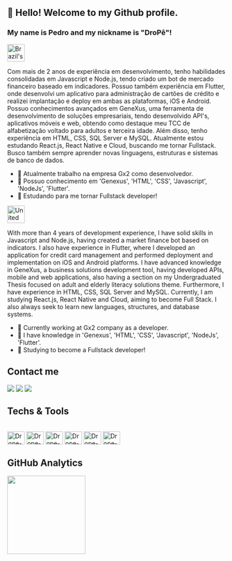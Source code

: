 ## 👋 Hello! Welcome to my Github profile. 
### My name is Pedro and my nickname is "DroPê"!


<img src="https://user-images.githubusercontent.com/102333181/183000071-0c8845b5-e71b-4c74-8912-05e3145f3fa1.png" alt="Brazil's flag" width="40">

Com mais de 2 anos de experiência em desenvolvimento, tenho habilidades consolidadas em Javascript e Node.js, tendo criado um bot de mercado financeiro baseado em indicadores. Possuo também experiência em Flutter, onde desenvolvi um aplicativo para administração de cartões de crédito e realizei implantação e deploy em ambas as plataformas, iOS e Android. Possuo conhecimentos avançados em GeneXus, uma ferramenta de desenvolvimento de soluções empresariais, tendo desenvolvido API's, aplicativos móveis e web, obtendo como destaque meu TCC de alfabetização voltado para adultos e terceira idade. Além disso, tenho experiência em HTML, CSS, SQL Server e MySQL. Atualmente estou estudando React.js, React Native e Cloud, buscando me tornar Fullstack. Busco também sempre aprender novas linguagens, estruturas e sistemas de banco de dados.


- 🔭 Atualmente trabalho na empresa Gx2 como desenvolvedor.
- 🤔 Possuo conhecimento em 'Genexus', 'HTML', 'CSS', 'Javascript', 'NodeJs', 'Flutter'.
- 🌱 Estudando para me tornar Fullstack developer!


<img src="https://user-images.githubusercontent.com/102333181/183000154-724b273a-f987-4128-88c0-0edc3b809bde.png" alt="United states's flag" width="40">

With more than 4 years of development experience, I have solid skills in Javascript and Node.js, having created a market finance bot based on indicators. I also have experience in Flutter, where I developed an application for credit card management and performed deployment and implementation on iOS and Android platforms. I have advanced knowledge in GeneXus, a business solutions development tool, having developed APIs, mobile and web applications, also having a section on my Undergraduated Thesis focused on adult and elderly literacy solutions theme. Furthermore, I have experience in HTML, CSS, SQL Server and MySQL. Currently, I am studying React.js, React Native and Cloud, aiming to become Full Stack. I also always seek to learn new languages, structures, and database systems.


- 🔭 Currently working at Gx2 company as a developer.
- 🤔 I have knowledge in 'Genexus', 'HTML', 'CSS', 'Javascript', 'NodeJs', 'Flutter'.
- 🌱 Studying to become a Fullstack developer!

## Contact me
                
<a href="https://www.linkedin.com/in/pedro-favoretti-70ab011b5/" target="_blank"><img src="https://img.shields.io/badge/-LinkedIn-%230077B5?style=for-the-badge&logo=linkedin&logoColor=white" target="_blank"></a>
<a href="mailto:favorettitreze@gmail.com.com"><img src="https://img.shields.io/badge/-Gmail-%23333?style=for-the-badge&logo=gmail&logoColor=white" target="_blank"></a>
<a href="https://www.instagram.com/drope_dev/" target="_blank"><img src="https://img.shields.io/badge/-Instagram-%23E4405F?style=for-the-badge&logo=instagram&logoColor=white" target="_blank"></a>

## Techs & Tools
<div style="display: inline_block"><br>
    <img align="center" alt="Drope-HTML" height="30" width="40" src="https://cdn.jsdelivr.net/gh/devicons/devicon/icons/html5/html5-plain-wordmark.svg">
    <img align="center" alt="Drope-CSS" height="30" width="40" src="https://cdn.jsdelivr.net/gh/devicons/devicon/icons/css3/css3-original-wordmark.svg">
    <img align="center" alt="Drope-Js" height="30" width="40" src="https://cdn.jsdelivr.net/gh/devicons/devicon/icons/javascript/javascript-original.svg">
    <img align="center" alt="Drope-Flutter" height="30" width="40" src="https://cdn.jsdelivr.net/gh/devicons/devicon/icons/flutter/flutter-original.svg">
    <img align="center" alt="Drope-React" height="30" width="40" src="https://cdn.jsdelivr.net/gh/devicons/devicon/icons/react/react-original-wordmark.svg">
    <img align="center" alt="Drope-node" height="30" width="40" src="https://cdn.jsdelivr.net/gh/devicons/devicon/icons/nodejs/nodejs-original.svg">
</div>


## GitHub Analytics

<img height="180em" src="https://github-readme-stats.vercel.app/api/top-langs/?username=fvrtreze&layout=compact&langs_count=7&theme=omni"/>

